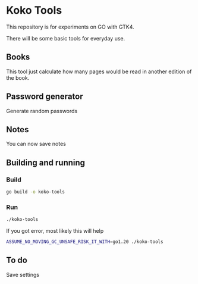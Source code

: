 # Koko Tools

This repository is for experiments on GO with GTK4.

There will be some basic tools for everyday use.

## Books
This tool just calculate how many pages would be read in another edition of the book.
## Password generator
Generate random passwords
## Notes
You can now save notes

## Building and running
### Build
```sh
go build -o koko-tools
```
### Run
```sh
./koko-tools
```

If you got error, most likely this will help
```sh
ASSUME_NO_MOVING_GC_UNSAFE_RISK_IT_WITH=go1.20 ./koko-tools
```

## To do
Save settings